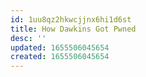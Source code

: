 ```yaml
---
id: 1uu8qz2hkwcjjnx6hi1d6st
title: How Dawkins Got Pwned
desc: ''
updated: 1655506045654
created: 1655506045654
---
```


